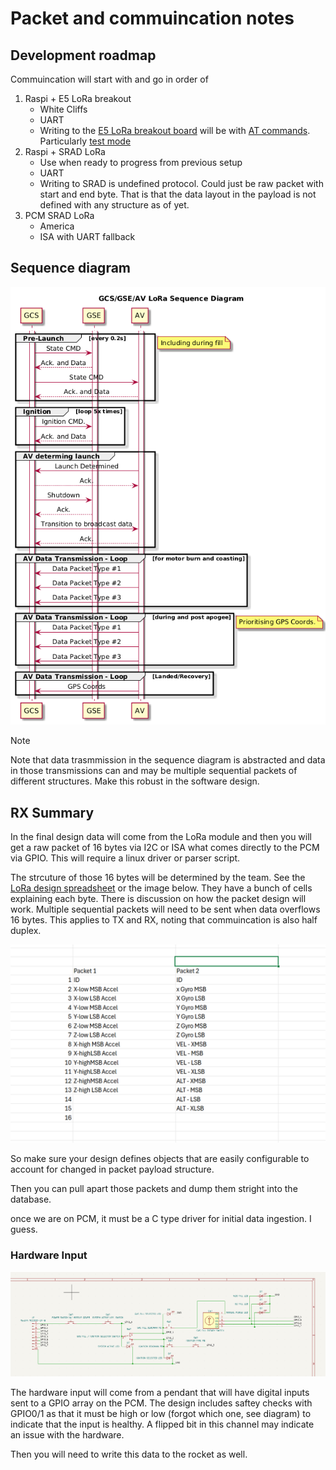 # Packet and commuincation notes

## Development roadmap

Commuincation will start with and go in order of

1. Raspi + E5 LoRa breakout
    - White Cliffs
    - UART
    - Writing to the [E5 LoRa breakout board](https://core-electronics.com.au/makerverse-lora-e5-breakout-module.html) will be with [AT commands](https://files.seeedstudio.com/products/317990687/res/LoRa-E5+AT+Command+Specification_V1.0+.pdf). Particularly [test mode](https://files.seeedstudio.com/products/317990687/res/LoRa-E5+AT+Command+Specification_V1.0+.pdf#page=52)
1. Raspi + SRAD LoRa
    - Use when ready to progress from previous setup
    - UART
    - Writing to SRAD is undefined protocol. Could just be raw packet with start and end byte. That is that the data layout in the payload is not defined with any structure as of yet.
1. PCM SRAD LoRa
    - America
    - ISA with UART fallback 

## Sequence diagram

![sequence diagram](assets/sequence_diagram.png)

> [!NOTE]  
> Note that data trasmmission in the sequence diagram is abstracted and data in those transmissions can and may be multiple sequential packets of different structures. Make this robust in the software design.

## RX Summary

In the final design data will come from the LoRa module and then you will get a raw packet of 16 bytes via I2C or ISA what comes directly to the PCM via GPIO. This will require a linux driver or parser script.

The strcuture of those 16 bytes will be determined by the team. See the [LoRa design spreadsheet](https://rmiteduau-my.sharepoint.com/:x:/r/personal/s3783701_student_rmit_edu_au/_layouts/15/Doc.aspx) or the image below. They have a bunch of cells explaining each byte. There is discussion on how the packet design will work. Multiple sequential packets will need to be sent when data overflows 16 bytes. This applies to TX and RX, noting that commuincation is also half duplex.

![packet payload design](assets/payload_prelim.png)

So make sure your design defines objects that are easily configurable to account for changed in packet payload structure. 

Then you can pull apart those packets and dump them stright into the database.

once we are on PCM, it must be a C type driver for initial data ingestion. I guess. 

### Hardware Input

![Hardware pendant schematic](assets/pendant_schematic.png)

The hardware input will come from a pendant that will have digital inputs sent to a GPIO array on the PCM. The design includes saftey checks with GPIO0/1 as that it must be high or low (forgot which one, see diagram) to indicate that the input is healthy. A flipped bit in this channel may indicate an issue with the hardware. 

Then you will need to write this data to the rocket as well.
